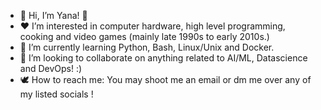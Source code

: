 - 🦋 Hi, I’m Yana! 🐞
- ❤️ I’m interested in computer hardware, high level programming, cooking and video games (mainly late 1990s to early 2010s.)
- 🌱 I’m currently learning Python, Bash, Linux/Unix and Docker.
- 🤝 I’m looking to collaborate on anything related to AI/ML, Datascience and DevOps! :)
- 🕊️ How to reach me: You may shoot me an email or dm me over any of my listed socials !

<!---
YanaaD/YanaaD is a ✨ special ✨ repository because its `README.md` (this file) appears on your GitHub profile.
You can click the Preview link to take a look at your changes.
---> 
<!--- oh waw -->
